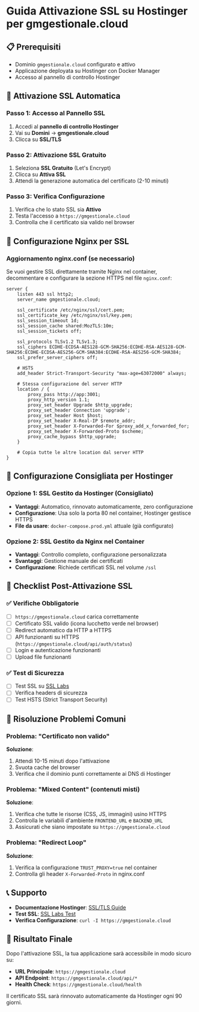# Guida Attivazione SSL su Hostinger per gmgestionale.cloud

## 📋 Prerequisiti
- Dominio `gmgestionale.cloud` configurato e attivo
- Applicazione deployata su Hostinger con Docker Manager
- Accesso al pannello di controllo Hostinger

## 🔐 Attivazione SSL Automatica

### Passo 1: Accesso al Pannello SSL
1. Accedi al **pannello di controllo Hostinger**
2. Vai su **Domini** → **gmgestionale.cloud**
3. Clicca su **SSL/TLS**

### Passo 2: Attivazione SSL Gratuito
1. Seleziona **SSL Gratuito** (Let's Encrypt)
2. Clicca su **Attiva SSL**
3. Attendi la generazione automatica del certificato (2-10 minuti)

### Passo 3: Verifica Configurazione
1. Verifica che lo stato SSL sia **Attivo**
2. Testa l'accesso a `https://gmgestionale.cloud`
3. Controlla che il certificato sia valido nel browser

## 🔧 Configurazione Nginx per SSL

### Aggiornamento nginx.conf (se necessario)
Se vuoi gestire SSL direttamente tramite Nginx nel container, decommentare e configurare la sezione HTTPS nel file `nginx.conf`:

```nginx
server {
    listen 443 ssl http2;
    server_name gmgestionale.cloud;

    ssl_certificate /etc/nginx/ssl/cert.pem;
    ssl_certificate_key /etc/nginx/ssl/key.pem;
    ssl_session_timeout 1d;
    ssl_session_cache shared:MozTLS:10m;
    ssl_session_tickets off;

    ssl_protocols TLSv1.2 TLSv1.3;
    ssl_ciphers ECDHE-ECDSA-AES128-GCM-SHA256:ECDHE-RSA-AES128-GCM-SHA256:ECDHE-ECDSA-AES256-GCM-SHA384:ECDHE-RSA-AES256-GCM-SHA384;
    ssl_prefer_server_ciphers off;

    # HSTS
    add_header Strict-Transport-Security "max-age=63072000" always;

    # Stessa configurazione del server HTTP
    location / {
        proxy_pass http://app:3001;
        proxy_http_version 1.1;
        proxy_set_header Upgrade $http_upgrade;
        proxy_set_header Connection 'upgrade';
        proxy_set_header Host $host;
        proxy_set_header X-Real-IP $remote_addr;
        proxy_set_header X-Forwarded-For $proxy_add_x_forwarded_for;
        proxy_set_header X-Forwarded-Proto $scheme;
        proxy_cache_bypass $http_upgrade;
    }
    
    # Copia tutte le altre location dal server HTTP
}
```

## 🚀 Configurazione Consigliata per Hostinger

### Opzione 1: SSL Gestito da Hostinger (Consigliato)
- **Vantaggi**: Automatico, rinnovato automaticamente, zero configurazione
- **Configurazione**: Usa solo la porta 80 nel container, Hostinger gestisce HTTPS
- **File da usare**: `docker-compose.prod.yml` attuale (già configurato)

### Opzione 2: SSL Gestito da Nginx nel Container
- **Vantaggi**: Controllo completo, configurazione personalizzata
- **Svantaggi**: Gestione manuale dei certificati
- **Configurazione**: Richiede certificati SSL nel volume `/ssl`

## 📝 Checklist Post-Attivazione SSL

### ✅ Verifiche Obbligatorie
- [ ] `https://gmgestionale.cloud` carica correttamente
- [ ] Certificato SSL valido (icona lucchetto verde nel browser)
- [ ] Redirect automatico da HTTP a HTTPS
- [ ] API funzionanti su HTTPS (`https://gmgestionale.cloud/api/auth/status`)
- [ ] Login e autenticazione funzionanti
- [ ] Upload file funzionanti

### ✅ Test di Sicurezza
- [ ] Test SSL su [SSL Labs](https://www.ssllabs.com/ssltest/)
- [ ] Verifica headers di sicurezza
- [ ] Test HSTS (Strict Transport Security)

## 🔧 Risoluzione Problemi Comuni

### Problema: "Certificato non valido"
**Soluzione**: 
1. Attendi 10-15 minuti dopo l'attivazione
2. Svuota cache del browser
3. Verifica che il dominio punti correttamente ai DNS di Hostinger

### Problema: "Mixed Content" (contenuti misti)
**Soluzione**:
1. Verifica che tutte le risorse (CSS, JS, immagini) usino HTTPS
2. Controlla le variabili d'ambiente `FRONTEND_URL` e `BACKEND_URL`
3. Assicurati che siano impostate su `https://gmgestionale.cloud`

### Problema: "Redirect Loop"
**Soluzione**:
1. Verifica la configurazione `TRUST_PROXY=true` nel container
2. Controlla gli header `X-Forwarded-Proto` in nginx.conf

## 📞 Supporto
- **Documentazione Hostinger**: [SSL/TLS Guide](https://support.hostinger.com/en/articles/1583467-how-to-activate-ssl-certificate)
- **Test SSL**: [SSL Labs Test](https://www.ssllabs.com/ssltest/)
- **Verifica Configurazione**: `curl -I https://gmgestionale.cloud`

## 🎯 Risultato Finale
Dopo l'attivazione SSL, la tua applicazione sarà accessibile in modo sicuro su:
- **URL Principale**: `https://gmgestionale.cloud`
- **API Endpoint**: `https://gmgestionale.cloud/api/*`
- **Health Check**: `https://gmgestionale.cloud/health`

Il certificato SSL sarà rinnovato automaticamente da Hostinger ogni 90 giorni.
